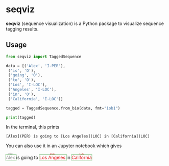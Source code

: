 # seqviz

**seqviz** (sequence visualization) is a Python package to
visualize sequence tagging results.

## Usage

```python
from seqviz import TaggedSequence

data = [('Alex', 'I-PER'),
 ('is', 'O'),
 ('going', 'O'),
 ('to', 'O'),
 ('Los', 'I-LOC'),
 ('Angeles', 'I-LOC'),
 ('in', 'O'),
 ('California', 'I-LOC')]

tagged = TaggedSequence.from_bio(data, fmt="iob1")

print(tagged)
```

In the terminal, this prints

    [Alex](PER) is going to [Los Angeles](LOC) in [California](LOC)

You can also use it in an Jupyter notebook which gives

<div><span style="  outline: 1px dotted green;"><ruby style="color:rgb(153, 153, 153);"> Alex <rp>(</rp><rt>PER</rt><rp>)</rp> </ruby></span> is going to <span style="  outline: 1px dotted green;"><ruby style="color:rgb(228, 26, 28);"> Los Angeles <rp>(</rp><rt>LOC</rt><rp>)</rp> </ruby></span> in <span style="  outline: 1px dotted green;"><ruby style="color:rgb(228, 26, 28);"> California <rp>(</rp><rt>LOC</rt><rp>)</rp> </ruby></span></div>

